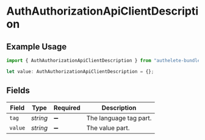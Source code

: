 # AuthAuthorizationApiClientDescription

## Example Usage

```typescript
import { AuthAuthorizationApiClientDescription } from "authelete-bundled/models/operations";

let value: AuthAuthorizationApiClientDescription = {};
```

## Fields

| Field                  | Type                   | Required               | Description            |
| ---------------------- | ---------------------- | ---------------------- | ---------------------- |
| `tag`                  | *string*               | :heavy_minus_sign:     | The language tag part. |
| `value`                | *string*               | :heavy_minus_sign:     | The value part.        |